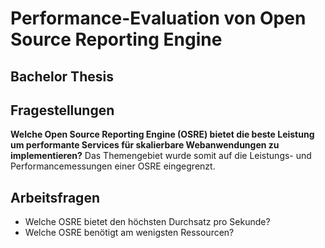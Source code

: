 # Performance-Evaluation von Open Source Reporting Engine
## Bachelor Thesis 

## Fragestellungen 

**Welche Open Source Reporting Engine (OSRE) bietet die beste Leistung um performante
Services für skalierbare Webanwendungen zu implementieren?**
Das Themengebiet wurde somit auf die Leistungs- und Performancemessungen einer OSRE
eingegrenzt.

## Arbeitsfragen 
- Welche OSRE bietet den höchsten Durchsatz pro Sekunde?
- Welche OSRE benötigt am wenigsten Ressourcen?
